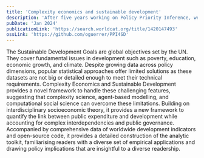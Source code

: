 ```yaml
---
title: 'Complexity economics and sustainable development'
description: 'After five years working on Policy Priority Inference, we decided to write a book that would showcase the latest version of our model, applications, open source code, and data. This book is the synthesis of this programme of research and the most complete introduction to its toolkit. It also introduces new concepts and measures such as accelerators and systemic bottlenecks.'
pubDate: 'Jan 2024'
publicationLink: 'https://search.worldcat.org/title/1420147493'
ossLink: 'https://github.com/oguerrer/PPI4SD'
---
```


The Sustainable Development Goals are global objectives set by the UN. They cover fundamental issues in development such as poverty, education, economic growth, and climate. Despite growing data across policy dimensions, popular statistical approaches offer limited solutions as these datasets are not big or detailed enough to meet their technical requirements. Complexity Economics and Sustainable Development provides a novel framework to handle these challenging features, suggesting that complexity science, agent-based modelling, and computational social science can overcome these limitations. Building on interdisciplinary socioeconomic theory, it provides a new framework to quantify the link between public expenditure and development while accounting for complex interdependencies and public governance. Accompanied by comprehensive data of worldwide development indicators and open-source code, it provides a detailed construction of the analytic toolkit, familiarising readers with a diverse set of empirical applications and drawing policy implications that are insightful to a diverse readership.